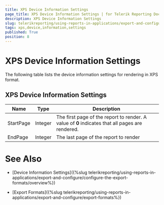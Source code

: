 ```yaml
---
title: XPS Device Information Settings
page_title: XPS Device Information Settings | for Telerik Reporting Documentation
description: XPS Device Information Settings
slug: telerikreporting/using-reports-in-applications/export-and-configure/configure-the-export-formats/xps-device-information-settings
tags: xps,device,information,settings
published: True
position: 8
---
```


# XPS Device Information Settings



The following table lists the device information settings for rendering in XPS format.


## XPS Device Information Settings


|  __Name__  |  __Type__  |  __Description__  |
| ------ | ------ | ------ |
|StartPage|Integer|The first page of the report to render. A value of __0__ indicates that all pages are rendered.|
|EndPage|Integer|The last page of the report to render|




# See Also


 * [Device Information Settings]({%slug telerikreporting/using-reports-in-applications/export-and-configure/configure-the-export-formats/overview%})


 * [Export Formats]({%slug telerikreporting/using-reports-in-applications/export-and-configure/export-formats%})

